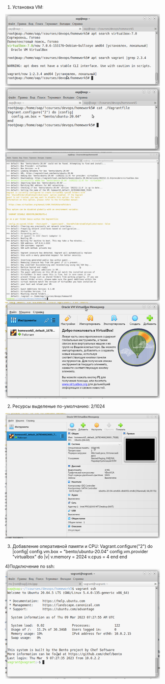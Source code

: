 1) Установка VM:
<img src="/lesson5_img/1.png">

<img src="/lesson5_img/2.png">

<img src="/lesson5_img/3.png">

<img src="/lesson5_img/4.png">


2) Ресурсы выделеные по-умолчанию: 2/1024
<img src="/lesson5_img/5.png">

3) Добавление оперативной памяти и CPU:
Vagrant.configure("2") do |config|
    config.vm.box = "bento/ubuntu-20.04"
    config.vm.provider "virtualbox" do |v|
	    v.memory = 2024
	    v.cpus = 4
    end
end


4)Подключение по ssh:
<img src="/lesson5_img/6.png">


